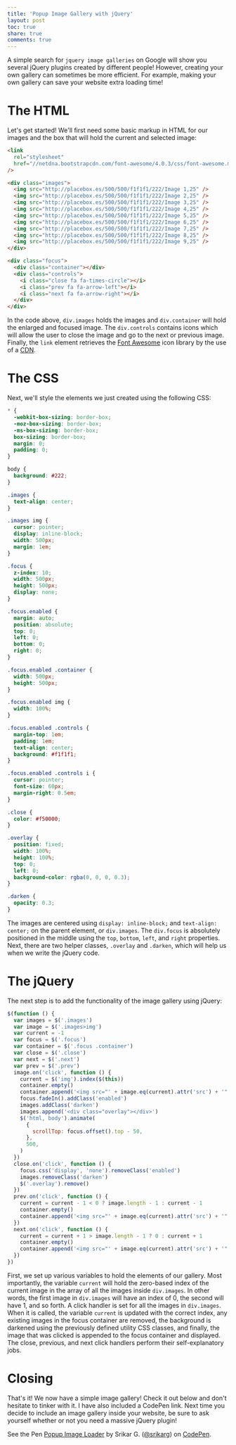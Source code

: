 ```yaml
---
title: 'Popup Image Gallery with jQuery'
layout: post
toc: true
share: true
comments: true
---
```


A simple search for `jquery image galleries` on Google will show you several
jQuery plugins created by different people! However, creating your own gallery
can sometimes be more efficient. For example, making your own gallery can save
your website extra loading time!

# The HTML

Let's get started! We'll first need some basic markup in HTML for our images and
the box that will hold the current and selected image:

```html
<link
  rel="stylesheet"
  href="//netdna.bootstrapcdn.com/font-awesome/4.0.3/css/font-awesome.min.css"
/>

<div class="images">
  <img src="http://placebox.es/500/500/f1f1f1/222/Image 1,25" />
  <img src="http://placebox.es/500/500/f1f1f1/222/Image 2,25" />
  <img src="http://placebox.es/500/500/f1f1f1/222/Image 3,25" />
  <img src="http://placebox.es/500/500/f1f1f1/222/Image 4,25" />
  <img src="http://placebox.es/500/500/f1f1f1/222/Image 5,25" />
  <img src="http://placebox.es/500/500/f1f1f1/222/Image 6,25" />
  <img src="http://placebox.es/500/500/f1f1f1/222/Image 7,25" />
  <img src="http://placebox.es/500/500/f1f1f1/222/Image 8,25" />
  <img src="http://placebox.es/500/500/f1f1f1/222/Image 9,25" />
</div>

<div class="focus">
  <div class="container"></div>
  <div class="controls">
    <i class="close fa fa-times-circle"></i>
    <i class="prev fa fa-arrow-left"></i>
    <i class="next fa fa-arrow-right"></i>
  </div>
</div>
```

In the code above, `div.images` holds the images and `div.container` will hold
the enlarged and focused image. The `div.controls` contains icons which will
allow the user to close the image and go to the next or previous image. Finally,
the `link` element retrieves the [Font Awesome](http://fontawesome.io/) icon
library by the use of a
[CDN](http://en.wikipedia.org/wiki/Content_delivery_network).

# The CSS

Next, we'll style the elements we just created using the following CSS:

```css
* {
  -webkit-box-sizing: border-box;
  -moz-box-sizing: border-box;
  -ms-box-sizing: border-box;
  box-sizing: border-box;
  margin: 0;
  padding: 0;
}

body {
  background: #222;
}

.images {
  text-align: center;
}

.images img {
  cursor: pointer;
  display: inline-block;
  width: 500px;
  margin: 1em;
}

.focus {
  z-index: 10;
  width: 500px;
  height: 500px;
  display: none;
}

.focus.enabled {
  margin: auto;
  position: absolute;
  top: 0;
  left: 0;
  bottom: 0;
  right: 0;
}

.focus.enabled .container {
  width: 500px;
  height: 500px;
}

.focus.enabled img {
  width: 100%;
}

.focus.enabled .controls {
  margin-top: 1em;
  padding: 1em;
  text-align: center;
  background: #f1f1f1;
}

.focus.enabled .controls i {
  cursor: pointer;
  font-size: 60px;
  margin-right: 0.5em;
}

.close {
  color: #f50000;
}

.overlay {
  position: fixed;
  width: 100%;
  height: 100%;
  top: 0;
  left: 0;
  background-color: rgba(0, 0, 0, 0.3);
}

.darken {
  opacity: 0.3;
}
```

The images are centered using `display: inline-block;` and `text-align: center;`
on the parent element, or `div.images`. The `div.focus` is absolutely positioned
in the middle using the `top`, `bottom`, `left`, and `right` properties. Next,
there are two helper classes, `.overlay` and `.darken`, which will help us when
we write the jQuery code.

# The jQuery

The next step is to add the functionality of the image gallery using jQuery:

```javascript
$(function () {
  var images = $('.images')
  var image = $('.images>img')
  var current = -1
  var focus = $('.focus')
  var container = $('.focus .container')
  var close = $('.close')
  var next = $('.next')
  var prev = $('.prev')
  image.on('click', function () {
    current = $('img').index($(this))
    container.empty()
    container.append('<img src="' + image.eq(current).attr('src') + '" />')
    focus.fadeIn().addClass('enabled')
    images.addClass('darken')
    images.append('<div class="overlay"></div>')
    $('html, body').animate(
      {
        scrollTop: focus.offset().top - 50,
      },
      500,
    )
  })
  close.on('click', function () {
    focus.css('display', 'none').removeClass('enabled')
    images.removeClass('darken')
    $('.overlay').remove()
  })
  prev.on('click', function () {
    current = current - 1 < 0 ? image.length - 1 : current - 1
    container.empty()
    container.append('<img src="' + image.eq(current).attr('src') + '" />')
  })
  next.on('click', function () {
    current = current + 1 > image.length - 1 ? 0 : current + 1
    container.empty()
    container.append('<img src="' + image.eq(current).attr('src') + '" />')
  })
})
```

First, we set up various variables to hold the elements of our gallery. Most
importantly, the variable `current` will hold the zero-based index of the
current image in the array of all the images inside `div.images`. In other
words, the first image in `div.images` will have an index of 0, the second will
have 1, and so forth. A click handler is set for all the images in `div.images`.
When it is called, the variable `current` is updated with the correct index, any
existing images in the focus container are removed, the background is darkened
using the previously defined utility CSS classes, and finally, the image that
was clicked is appended to the focus container and displayed. The close,
previous, and next click handlers perform their self-explanatory jobs.

# Closing

That's it! We now have a simple image gallery! Check it out below and don't
hesitate to tinker with it. I have also included a CodePen link. Next time you
decide to include an image gallery inside your website, be sure to ask yourself
whether or not you need a massive jQuery plugin!

<div class="codepen-container">
    <p data-height="700" data-theme-id="132" data-slug-hash="qGzbn" data-default-tab="js,result" data-user="srikarg" data-embed-version="2" data-pen-title="Popup Image Loader" class="codepen">See the Pen <a href="https://codepen.io/srikarg/pen/qGzbn/">Popup Image Loader</a> by Srikar G. (<a href="https://codepen.io/srikarg">@srikarg</a>) on <a href="https://codepen.io">CodePen</a>.</p>
<script async src="https://production-assets.codepen.io/assets/embed/ei.js"></script>
</div>
